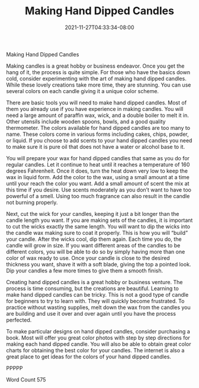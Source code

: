 ﻿---
title: "Making Hand Dipped Candles"
date: 2021-11-27T04:33:34-08:00
description: "Candle Making txt Tips for Web Success"
featured_image: "/images/Candle Making txt.jpg"
tags: ["Candle Making txt"]
---

Making Hand Dipped Candles

Making candles is a great hobby or business endeavor. Once you get the hang of it, the process is quite simple. For those who have the basics down cold, consider experimenting with the art of making hand dipped candles. While these lovely creations take more time, they are stunning. You can use several colors on each candle giving it a unique color scheme. 

There are basic tools you will need to make hand dipped candles. Most of them you already use if you have experience in making candles. You will need a large amount of paraffin wax, wick, and a double boiler to melt it in. Other utensils include wooden spoons, bowls, and a good quality thermometer. The colors available for hand dipped candles are too many to name. These colors come in various forms including cakes, chips, powder, or liquid. If you choose to add scents to your hand dipped candles you need to make sure it is pure oil that does not have a water or alcohol base to it. 

You will prepare your wax for hand dipped candles that same as you do for regular candles. Let it continue to heat until it reaches a temperature of 160 degrees Fahrenheit. Once it does, turn the heat down very low to keep the wax in liquid form. Add the color to the wax, using a small amount at a time until your reach the color you want. Add a small amount of scent the mix at this time if you desire. Use scents moderately as you don’t want to have too powerful of a smell. Using too much fragrance can also result in the candle not burning properly. 

Next, cut the wick for your candles, keeping it just a bit longer than the candle length you want. If you are making sets of the candles, it is important to cut the wicks exactly the same length. You will want to dip the wicks into the candle wax making sure to coat it properly. This is how you will “build” your candle. After the wicks cool, dip them again. Each time you do, the candle will grow in size. If you want different areas of the candles to be different colors, you will be able to do so by simply having more than one color of wax ready to use. Once your candle is close to the desired thickness you want, shave it with a soft blade, giving the top a pointed look. Dip your candles a few more times to give them a smooth finish. 

Creating hand dipped candles is a great hobby or business venture. The process is time consuming, but the creations are beautiful. Learning to make hand dipped candles can be tricky. This is not a good type of candle for beginners to try to learn with. They will quickly become frustrated. To practice without wasting supplies, melt down the wax from the candles you are building and use it over and over again until you have the process perfected. 

To make particular designs on hand dipped candles, consider purchasing a book. Most will offer you great color photos with step by step directions for making each hand dipped candle. You will also be able to obtain great color charts for obtaining the best color for your candles. The internet is also a great place to get ideas for the colors of your hand dipped candles. 

PPPPP

Word Count 575

